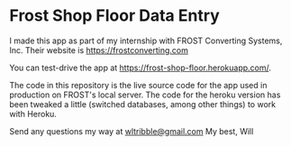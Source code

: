 # Frost Shop Floor Data Entry
I made this app as part of my internship with FROST Converting Systems, Inc. Their website is https://frostconverting.com

You can test-drive the app at https://frost-shop-floor.herokuapp.com/.

The code in this repository is the live source code for the app used in production on FROST's local server. The code for the heroku version has been tweaked a little (switched databases, among other things) to work with Heroku.

Send any questions my way at wltribble@gmail.com
My best, Will

